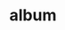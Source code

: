 ---
layout: album
resource: instagram
title: "album"
description: "masonry"
active: gallery
header-img: "img/gallery-bg.jpg"
album-title: "my 9th album"
images:
  - image_path: chin_19022/12/20240108_212543_418101781_18114643444347304_4921513245378448498_n.jpg
  - image_path: chin_19022/12/20240108_212543_418191221_18114643429347304_8412340581088218609_n.jpg
  - image_path: chin_19022/12/20240108_212543_418489071_18114643447347304_3057360645396583023_n.jpg
  - image_path: chin_19022/12/20240111_212910_417882967_18114962917347304_5277638268431513927_n.jpg
  - image_path: chin_19022/12/20240227_190925_428697545_18119746033347304_5850963124823391731_n.jpg
  - image_path: chin_19022/12/20240918_200828_460495523_18140639263347304_5139369864444245172_n.jpg
  - image_path: chin_19022/12/20240918_200828_460519185_18140639254347304_748968732564153848_n.jpg
---